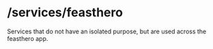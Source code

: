 # /services/feasthero

Services that do not have an isolated purpose, but are used across the feasthero app.